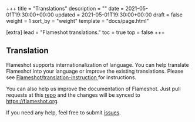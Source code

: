+++
title = "Translations"
description = ""
date = 2021-05-01T19:30:00+00:00
updated = 2021-05-01T19:30:00+00:00
draft = false
weight = 1
sort_by = "weight"
template = "docs/page.html"

[extra]
lead = "Flameshot translations."
toc = true
top = false
+++


## Translation

Flameshot supports internationalization of language. You can help translate Flameshot into your language or improve the existing translations. Please see [Flameshot/translation-instruction
](https://github.com/flameshot-org/translation-instruction) for instructions.

You can also help us improve the documentation of Flameshot. Just pull requests at  this [repo](https://github.com/flameshot-org/flameshot-org.github.io) and the changes will be synced to <https://flameshot.org>.

If you need any help, feel free to submit [issues](https://github.com/flameshot-org/translation-instruction/issues).